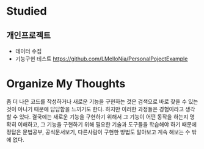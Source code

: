 # Studied

## 개인프로젝트
- 데이터 수집
- 기능구현 테스트
https://github.com/LMelloNia/PersonalPojectExample

# Organize My Thoughts 
좀 더 나은 코드를 작성하거나 새로운 기능을 구현하는 것은 검색으로 바로 찾을 수 있는 것이 아니기 때문에 답답함을 느끼기도 한다. 하지만 이러한 과정들은 경험이라고 생각할 수 있다.
결국에는 새로운 기능을 구현하기 위해서 그 기능이 어떤 동작을 하는지 명확히 이해하고, 그 기능을 구현하기 위해 필요한 기술과 도구들을 학습해야 하기 때문에 정답은 문법공부, 공식문서보기, 다른사람이 구현한 방법도 알아보고 계속 해보는 수 밖에 없다.
